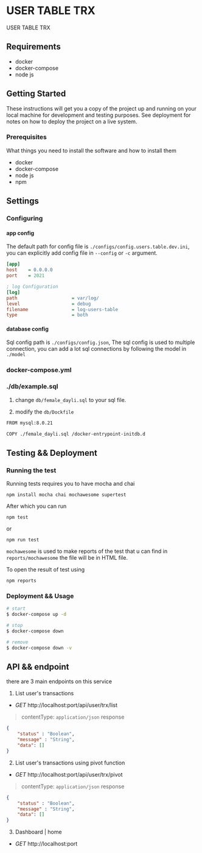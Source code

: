 # USER TABLE TRX
USER TABLE TRX

## Requirements

- docker
- docker-compose
- node js

## Getting Started

These instructions will get you a copy of the project up and running on your local machine for development and testing purposes. See deployment for notes on how to deploy the project on a live system.

### Prerequisites

What things you need to install the software and how to install them

- docker
- docker-compose
- node js
- npm


## Settings

### Configuring

#### app config

The default path for config file is `./configs/config.users.table.dev.ini`, you can explicitly add config file in `--config` or `-c` argument.

```ini
[app]
host	= 0.0.0.0
port	= 2021

; log Configuration
[log]
path                    = var/log/
level                   = debug
filename                = log-users-table
type                    = both

```

#### database config

Sql config path is `./configs/config.json`,
The sql config is used to multiple connection, you can add a lot sql connections by following the model in `./model`


### docker-compose.yml

### ./db/example.sql

1. change `db/female_dayli.sql` to your sql file.

2. modify the `db/Dockfile`

```sh
FROM mysql:8.0.21

COPY ./female_dayli.sql /docker-entrypoint-initdb.d
```

## Testing && Deployment

### Running the test

Running tests requires you to have mocha and chai

    npm install mocha chai mochawesome supertest

After which you can run

    npm test

or

    npm run test

`mochawesome` is used to make reports of the test that u can find in `reports/mochawesome`
the file will be in HTML file.

To open the result of test using

    npm reports


### Deployment && Usage


```sh
# start
$ docker-compose up -d

# stop
$ docker-compose down

# remove
$ docker-compose down -v
```

## API && endpoint

there are 3 main endpoints on this service

1. List user's transactions

* *GET*    http://localhost:port/api/user/trx/list
> contentType: `application/json`
> response

```json
{
    "status" : "Boolean",
    "message" : "String",
    "data": []
}
```
2. List user's transactions using pivot function

* *GET*    http://localhost:port/api/user/trx/pivot
> contentType: `application/json`
> response

```json
{
    "status" : "Boolean",
    "message" : "String",
    "data": []
}
```

3. Dashboard | home

* *GET*    http://localhost:port
